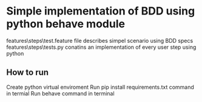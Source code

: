 # Simple implementation of BDD using python behave module

features\steps\test.feature file describes simpel scenario using BDD specs
features\steps\tests.py conatins an implementation of every user step using python

## How to run
Create python virtual enviroment
Run pip install requirements.txt command in termial
Run behave command in terminal
